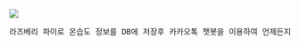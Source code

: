<img src="https://user-images.githubusercontent.com/18650038/55219455-4af1e300-5248-11e9-8c8e-98ea5f02728a.png">
<pre>
라즈베리 파이로 온습도 정보를 DB에 저장후 카카오톡 챗봇을 이용하여 언제든지 현재 온도 확인 가능 
</pre>
